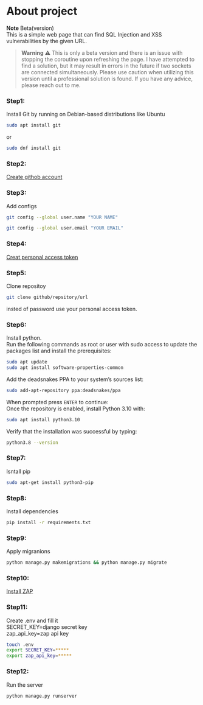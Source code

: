 # About project
**Note**
Beta(version)    
This is a simple web page that can find SQL Injection and XSS vulnerabilities by the given URL.

> **Warning**
>⚠️
This is only a beta version and there is an issue with stopping the coroutine upon refreshing the page. I have attempted to find a solution, but it may result in errors in the future if two sockets are connected simultaneously. Please use caution when utilizing this version until a professional solution is found. If you have any advice, please reach out to me.

### Step1:  
Install Git by running  on Debian-based distributions like Ubuntu
```bash
sudo apt install git
```
 or
 ```bash
sudo dnf install git
```
### Step2:
[Create githob account](https://www.google.com)
### Step3:
Add configs 
``` bash
git config --global user.name "YOUR NAME"
```
``` bash
git config --global user.email "YOUR EMAIL"
```
### Step4:
[Creat personal access token](https://docs.github.com/en/authentication/keeping-your-account-and-data-secure/creating-a-personal-access-token)
### Step5:
Clone repositoy
``` bash
git clone github/repsitory/url
```
insted of password use your personal access token.
### Step6: 
Install python.\
Run the following commands as root or user with sudo access to update the packages list and install the prerequisites:
``` bash
sudo apt update
sudo apt install software-properties-common
```
Add the deadsnakes PPA to your system’s sources list:
``` bash
sudo add-apt-repository ppa:deadsnakes/ppa
```
When prompted press ```ENTER``` to continue:\
Once the repository is enabled, install Python 3.10 with:
``` bash
sudo apt install python3.10
```
Verify that the installation was successful by typing:
``` bash
python3.8 --version
```
### Step7:
Isntall pip
``` bash
sudo apt-get install python3-pip 
```

### Step8:
Install dependencies
``` bash
pip install -r requirements.txt
```

### Step9:
Apply migranions
``` bash
python manage.py makemigrations && python manage.py migrate
```

### Step10:
[Install ZAP](https://www.zaproxy.org/download/)

### Step11:
Create .env  and fill it  
SECRET_KEY=django secret key     
zap_api_key=zap api key
```bash 
touch .env
export SECRET_KEY=*****
export zap_api_key=*****
```
### Step12:
Run the server 
``` bash
python manage.py runserver
```